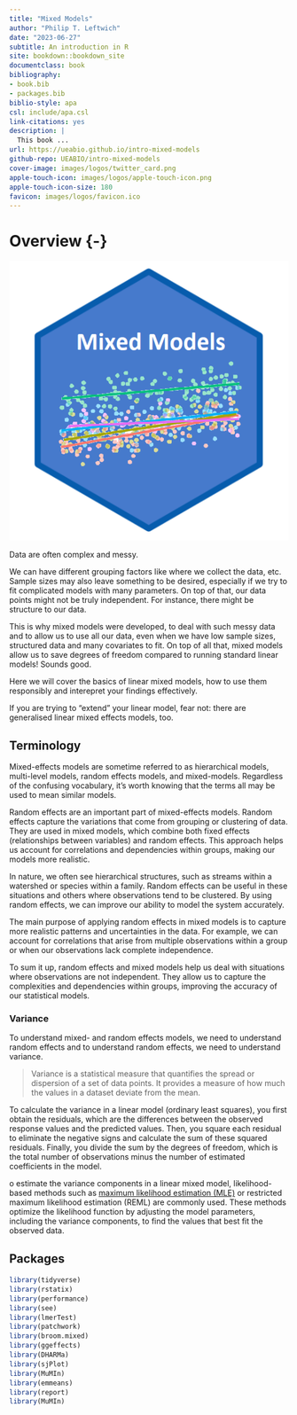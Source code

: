 ```yaml
--- 
title: "Mixed Models"
author: "Philip T. Leftwich"
date: "2023-06-27"
subtitle: An introduction in R
site: bookdown::bookdown_site
documentclass: book
bibliography:
- book.bib
- packages.bib
biblio-style: apa
csl: include/apa.csl
link-citations: yes
description: |
  This book ...
url: https://ueabio.github.io/intro-mixed-models
github-repo: UEABIO/intro-mixed-models
cover-image: images/logos/twitter_card.png
apple-touch-icon: images/logos/apple-touch-icon.png
apple-touch-icon-size: 180
favicon: images/logos/favicon.ico
---
```







# Overview {-}




<div class="small_right"><img src="images/logos/mixed-logo.png" 
     alt="Data skills Logo" /></div>


Data are often complex and messy. 

We can have different grouping factors like where we collect the data, etc. Sample sizes may also leave something to be desired, especially if we try to fit complicated models with many parameters. On top of that, our data points might not be truly independent. For instance, there might be structure to our data.

This is why mixed models were developed, to deal with such messy data and to allow us to use all our data, even when we have low sample sizes, structured data and many covariates to fit. On top of all that, mixed models allow us to save degrees of freedom compared to running standard linear models! Sounds good.

Here we will cover the basics of linear mixed models, how to use them responsibly and interepret your findings effectively.

If you are trying to “extend” your linear model, fear not: there are generalised linear mixed effects models, too.

## Terminology

Mixed-effects models are sometime referred to as hierarchical models, multi-level models, random effects models, and mixed-models. Regardless of the confusing vocabulary, it’s worth knowing that the terms all may be used to mean similar models.

Random effects are an important part of mixed-effects models. Random effects capture the variations that come from grouping or clustering of data. They are used in mixed models, which combine both fixed effects (relationships between variables) and random effects. This approach helps us account for correlations and dependencies within groups, making our models more realistic.

In nature, we often see hierarchical structures, such as streams within a watershed or species within a family. Random effects can be useful in these situations and others where observations tend to be clustered. By using random effects, we can improve our ability to model the system accurately.

The main purpose of applying random effects in mixed models is to capture more realistic patterns and uncertainties in the data. For example, we can account for correlations that arise from multiple observations within a group or when our observations lack complete independence.

To sum it up, random effects and mixed models help us deal with situations where observations are not independent. They allow us to capture the complexities and dependencies within groups, improving the accuracy of our statistical models.

### Variance

To understand mixed- and random effects models, we need to understand random effects and to understand random effects, we need to understand variance. 

> Variance is a statistical measure that quantifies the spread or dispersion of a set of data points. It provides a measure of how much the values in a dataset deviate from the mean.

To calculate the variance in a linear model (ordinary least squares), you first obtain the residuals, which are the differences between the observed response values and the predicted values. Then, you square each residual to eliminate the negative signs and calculate the sum of these squared residuals. Finally, you divide the sum by the degrees of freedom, which is the total number of observations minus the number of estimated coefficients in the model.

o estimate the variance components in a linear mixed model, likelihood-based methods such as [maximum likelihood estimation (MLE)](https://towardsdatascience.com/probability-concepts-explained-maximum-likelihood-estimation-c7b4342fdbb1) or restricted maximum likelihood estimation (REML) are commonly used. These methods optimize the likelihood function by adjusting the model parameters, including the variance components, to find the values that best fit the observed data. 

## Packages


```r
library(tidyverse)
library(rstatix)
library(performance)
library(see)
library(lmerTest)
library(patchwork)
library(broom.mixed)
library(ggeffects)
library(DHARMa)
library(sjPlot)
library(MuMIn)
library(emmeans)
library(report)
library(MuMIn)
```
